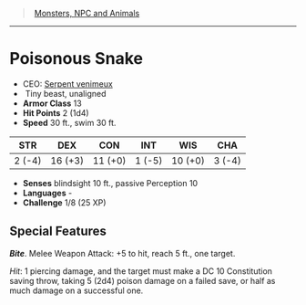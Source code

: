 ﻿---
!MonsterVO
Type: beast
Size: Tiny
Alignment: unaligned
ArmorClass: 13
HitPoints: 2 (1d4)
Speed: 30 ft., swim 30 ft.
Strength: ' 2 (-4)'
Dexterity: 16 (+3)
Constitution: 11 (+0)
Intelligence: ' 1 (-5)'
Wisdom: 10 (+0)
Charisma: ' 3 (-4)'
Senses: blindsight 10 ft., passive Perception 10
Languages: '-'
Challenge: 1/8 (25 XP)
Id: monsters_vo.md#poisonous-snake
ParentLink: monsters_vo.md#monsters-npc-and-animals
Name: Poisonous Snake
ParentName: Monsters, NPC and Animals
NameLevel: 1
AltName: '[Serpent venimeux](hd_monsters_serpent_venimeux.md)'
Attributes: {}
---
> [Monsters, NPC and Animals](srd_monsters.md)

---

# Poisonous Snake

- CEO: [Serpent venimeux](hd_monsters_serpent_venimeux.md)
-  Tiny beast, unaligned
- **Armor Class** 13
- **Hit Points** 2 (1d4)
- **Speed** 30 ft., swim 30 ft.

|STR|DEX|CON|INT|WIS|CHA|
|---|---|---|---|---|---|
| 2 (-4)|16 (+3)|11 (+0)| 1 (-5)|10 (+0)| 3 (-4)|

- **Senses** blindsight 10 ft., passive Perception 10
- **Languages** -
- **Challenge** 1/8 (25 XP)

## Special Features

**_Bite_**. Melee Weapon Attack: +5 to hit, reach 5 ft., one target.

_Hit_: 1 piercing damage, and the target must make a DC 10 Constitution saving throw, taking 5 (2d4) poison damage on a failed save, or half as much damage on a successful one.

